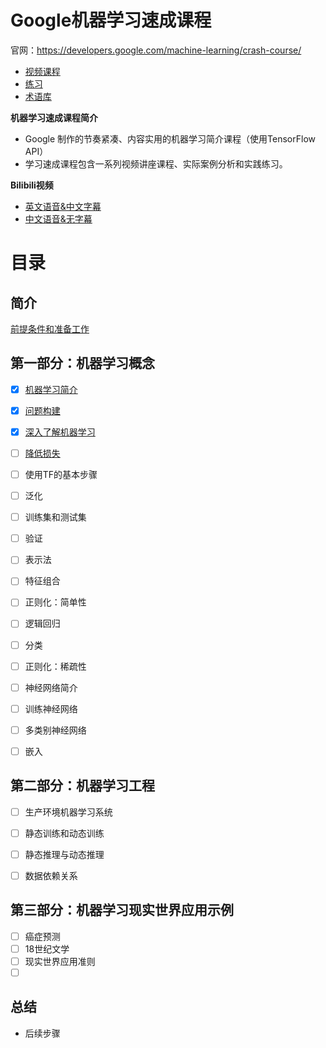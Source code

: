 # Google机器学习速成课程

官网：https://developers.google.com/machine-learning/crash-course/

- [视频课程](https://developers.google.com/machine-learning/crash-course/)
- [练习](https://developers.google.com/machine-learning/crash-course/exercises)
- [术语库](https://developers.google.com/machine-learning/crash-course/glossary)

**机器学习速成课程简介**

- Google 制作的节奏紧凑、内容实用的机器学习简介课程（使用TensorFlow API）
- 学习速成课程包含一系列视频讲座课程、实际案例分析和实践练习。


**Bilibili视频**

- [英文语音&中文字幕](https://www.bilibili.com/video/av21398424/?p=1)
- [中文语音&无字幕](https://www.bilibili.com/video/av20229263/?p=1)


# 目录

## 简介

[前提条件和准备工作](简介/前提条件和准备工作.md)



## 第一部分：机器学习概念

- [x] [机器学习简介](机器学习概念/机器学习简介.md)
- [x] [问题构建](机器学习概念/问题构建.md)
- [x] [深入了解机器学习](机器学习概念/深入了解机器学习.md)
- [ ] [降低损失](https://developers.google.com/machine-learning/crash-course/reducing-loss/video-lecture)
- [ ] 使用TF的基本步骤
- [ ] 泛化
- [ ] 训练集和测试集
- [ ] 验证
- [ ] 表示法
- [ ] 特征组合
- [ ] 正则化：简单性
- [ ] 逻辑回归
- [ ] 分类
- [ ] 正则化：稀疏性
- [ ] 神经网络简介
- [ ] 训练神经网络
- [ ] 多类别神经网络
- [ ] 嵌入



## 第二部分：机器学习工程

- [ ] 生产环境机器学习系统
- [ ] 静态训练和动态训练
- [ ] 静态推理与动态推理
- [ ] 数据依赖关系



## 第三部分：机器学习现实世界应用示例

- [ ] 癌症预测
- [ ] 18世纪文学
- [ ] 现实世界应用准则
- [ ] ​

## 总结

- 后续步骤
